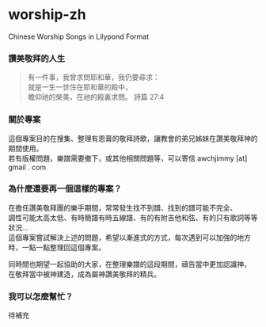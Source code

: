 # worship-zh
Chinese Worship Songs in Lilypond Format

### 讚美敬拜的人生

> 有一件事，我曾求問耶和華，我仍要尋求：  
> 就是一生一世住在耶和華的殿中，  
> 瞻仰祂的榮美，在祂的殿裏求問。 詩篇 27:4

### 關於專案

這個專案目的在搜集、整理有恩膏的敬拜詩歌，讓教會的弟兄姊妹在讚美敬拜神的期間使用。  
若有版權問題，樂譜需要撤下，或其他相關問題等，可以寄信 awchjimmy [at] gmail . com  

### 為什麼還要再一個這樣的專案？

在擔任讚美敬拜團的樂手期間，常常發生找不到譜、找到的譜可能不完全、  
調性可能太高太低、有時簡譜有時五線譜、有的有附吉他和弦、有的只有歌詞等等狀況...  
這個專案嘗試解決上述的問題，希望以漸進式的方式，每次遇到可以加強的地方時，一點一點整理回這個專案。  

同時間也期望一起協助的大家，在整理樂譜的這段期間，禱告當中更加認識神，  
在敬拜當中被神建造，成為屬神讚美敬拜的精兵。  

### 我可以怎麼幫忙？

待補充
